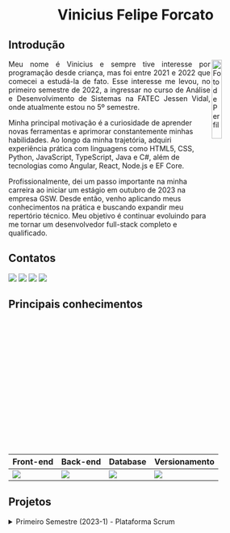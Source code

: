 <h1 align="center">Vinicius Felipe Forcato</h1>

## Introdução
<div style="display: inline_block">
  <img align="right" src="https://images.weserv.nl/?url=https://github.com/nininhosam.png?h=300&w=300&fit=cover&mask=circle" alt="Foto de Perfil" height="20%" width="20%">
</div>
<p align="justify">
Meu nome é Vinicius e sempre tive interesse por programação desde criança, mas foi entre 2021 e 2022 que comecei a estudá-la de fato. Esse interesse me levou, no primeiro semestre de 2022, a ingressar no curso de Análise e Desenvolvimento de Sistemas na FATEC Jessen Vidal, onde atualmente estou no 5º semestre.

Minha principal motivação é a curiosidade de aprender novas ferramentas e aprimorar constantemente minhas habilidades. Ao longo da minha trajetória, adquiri experiência prática com linguagens como HTML5, CSS, Python, JavaScript, TypeScript, Java e C#, além de tecnologias como Angular, React, Node.js e EF Core.

Profissionalmente, dei um passo importante na minha carreira ao iniciar um estágio em outubro de 2023 na empresa GSW. Desde então, venho aplicando meus conhecimentos na prática e buscando expandir meu repertório técnico. Meu objetivo é continuar evoluindo para me tornar um desenvolvedor full-stack completo e qualificado.
</p>

## Contatos
<a href="https://github.com/nininhosam" target="_blank"><img src="https://img.shields.io/badge/-Github-100000?style=for-the-badge&logo=github&logoColor=white" target="_blank"></a>
<a href="https://www.linkedin.com/in/vinícius-felipe-forcato-789462268" target="_blank"><img src="https://img.shields.io/badge/-LinkedIn-%230077B5?style=for-the-badge&logo=linkedin&logoColor=white" target="_blank"></a>
<a href="https://www.instagram.com/nao_sou_felps/" target="_blank"><img src="https://img.shields.io/badge/-Instagram-%23E4405F?style=for-the-badge&logo=instagram&logoColor=white" target="_blank"></a>
<a href = "mailto:viniciusforcato@gmail.com"><img src="https://img.shields.io/badge/Gmail-D14836?style=for-the-badge&logo=gmail&logoColor=white" target="_blank"></a>

## Principais conhecimentos

| Front-end | Back-end | Database | Versionamento
|-------------|-------------|-------------------|-------------|
| <img src="https://skillicons.dev/icons?i=html,css,js,ts,react,angular,tailwind"/> | <img src="https://skillicons.dev/icons?i=nodejs,sequelize,cs"/> | <img src="https://skillicons.dev/icons?i=mysql,mongodb"/> | <img src="https://skillicons.dev/icons?i=git,github"/> |

## Projetos
<details> 
  <summary>Primeiro Semestre (2023-1) - Plataforma Scrum</summary>

O projeto desenvolvido no primeiro semestre do curso teve como empresa parceira a própria FATEC, sob a orientação do professor Antônio Egydio.

O problema apresentado consistia na dificuldade de compreensão e aplicação dos processos e artefatos da metodologia ágil Scrum. Muitos alunos e profissionais da área de tecnologia enfrentam desafios ao tentar estruturar projetos seguindo esse framework, seja por falta de referências bem organizadas, exemplos práticos ou materiais acessíveis que expliquem sua aplicação no dia a dia.

Como solução, minha equipe desenvolveu um sistema web didático e interativo voltado para o ensino do Scrum. O sistema apresenta todos os processos e artefatos dessa metodologia, com conceitos bem fundamentados, referências teóricas e exemplos práticos para facilitar o aprendizado. Além disso, conta com formulários de avaliação para medir a compreensão dos usuários.

#### Tecnologias
<img src="https://skillicons.dev/icons?i=html,css,js,python,bootstrap,flask"/>

* html, css - Linguagens de marcação utilizadas no front-end
* bootstrap - framework de frontend para design no front-end
* javascript - Linguagem de programação utilizada para funções no front-end
* python, flask - Linguagem de programação e framework utilizados para estruturação do website no front-end

#### Contribuições pessoais

#### Hard Skills

#### Soft Skills

</details>
